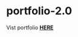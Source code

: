 # portfolio-2.0

<p>Vist portfolio <a href="https://charlijj.github.io/portfolio-2.0/"><b>HERE</b></p>
